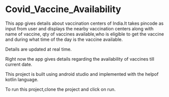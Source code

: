 # Covid_Vaccine_Availability
This app gives details about vaccination centers of India.It takes pincode as input from user and displays the nearby vaccination centers along with name of vaccine,
qty of vaccines available,who is eligible to get the vaccine and during what time of the day is the vaccine available.

Details are updated at real time.

Right now the app gives details regarding the availability of vaccines till current date.

This project is built using android studio and implemented with the helpof kotlin language.

To run this project,clone the project and click on run.

